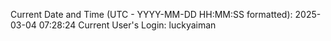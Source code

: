 Current Date and Time (UTC - YYYY-MM-DD HH:MM:SS formatted): 2025-03-04 07:28:24
Current User's Login: luckyaiman
